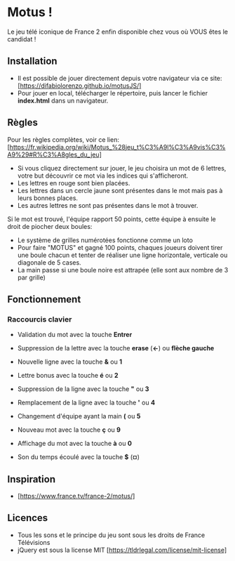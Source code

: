 # Motus !

Le jeu télé iconique de France 2 enfin disponible chez vous où VOUS êtes le candidat !

## Installation

- Il est possible de jouer directement depuis votre navigateur via ce site: [https://difabiolorenzo.github.io/motusJS/]
- Pour jouer en local, télécharger le répertoire, puis lancer le fichier **index.html** dans un navigateur.

## Règles

Pour les règles complètes, voir ce lien: [https://fr.wikipedia.org/wiki/Motus_%28jeu_t%C3%A9l%C3%A9vis%C3%A9%29#R%C3%A8gles_du_jeu]

- Si vous cliquez directement sur jouer, le jeu choisira un mot de 6 lettres, votre but découvrir ce mot via les indices qui s'afficheront.
- Les lettres en rouge sont bien placées.
- Les lettres dans un cercle jaune sont présentes dans le mot mais pas à leurs bonnes places.
- Les autres lettres ne sont pas présentes dans le mot à trouver.

Si le mot est trouvé, l'équipe rapport 50 points, cette équipe à ensuite le droit de piocher deux boules:

- Le système de grilles numérotées fonctionne comme un loto
- Pour faire "MOTUS" et gagné 100 points, chaques joueurs doivent tirer une boule chacun et tenter de réaliser une ligne horizontale, verticale ou diagonale de 5 cases.
- La main passe si une boule noire est attrapée (elle sont aux nombre de 3 par grille)

## Fonctionnement

### Raccourcis clavier
- Validation du mot avec la touche **Entrer**
- Suppression de la lettre avec la touche **erase** (**←**) ou **flèche gauche**

- Nouvelle ligne avec la touche **&** ou **1**
- Lettre bonus avec la touche **é** ou **2**
- Suppression de la ligne avec la touche **"** ou **3**
- Remplacement de la ligne avec la touche **'** ou **4**
- Changement d'équipe ayant la main **(** ou **5**

- Nouveau mot avec la touche **ç** ou **9**
- Affichage du mot avec la touche **à** ou **0**

- Son du temps écoulé avec la touche **$** (**¤**)


## Inspiration
- [https://www.france.tv/france-2/motus/]

## Licences
- Tous les sons et le principe du jeu sont sous les droits de France Télévisions
- jQuery est sous la license MIT [https://tldrlegal.com/license/mit-license]
